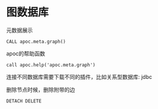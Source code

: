 # 图数据库

元数据展示
```
CALL apoc.meta.graph()
```

apoc的帮助函数
```
call apoc.help('apoc.meta.graph')
```

连接不同数据库需要下载不同的插件，比如关系型数据库: jdbc


删除节点时候，删除附带的边
```
DETACH DELETE 
```